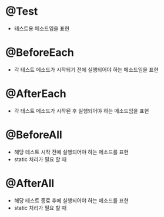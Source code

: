 
# @Test
- 테스트용 메소드임을 표현

# @BeforeEach
- 각 테스트 메소드가 시작되기 전에 실행되어야 하는 메소드임을 표현

# @AfterEach
- 각 테스트 메소드가 시작된 후 실행되어야 하는 메소드임을 표현

# @BeforeAll
- 해당 테스트 시작 전에 실행되어야 하는 메소드를 표현
- static 처리가 필요 할 때 

# @AfterAll
- 해당 테스트 종료 후에 실행되어야 하는 메소드를 표현
- static 처리가 필요 할 때 

